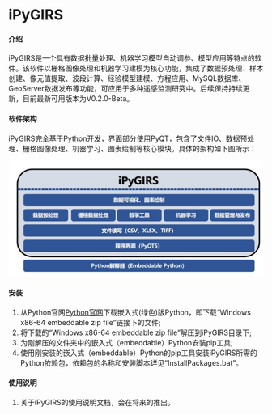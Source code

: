 # iPyGIRS

#### 介绍
iPyGIRS是一个具有数据批量处理、机器学习模型自动调参、模型应用等特点的软件。该软件以栅格图像处理和机器学习建模为核心功能，集成了数据预处理、样本创建、像元值提取、波段计算、经验模型建模、方程应用、MySQL数据库、GeoServer数据发布等功能，可应用于多种遥感监测研究中。后续保持持续更新，目前最新可用版本为V0.2.0-Beta。

#### 软件架构
iPyGIRS完全基于Python开发，界面部分使用PyQT，包含了文件IO、数据预处理、栅格图像处理、机器学习、图表绘制等核心模块。具体的架构如下图所示：

![iPyGIRS软件架构](./images/SoftwareArchitecture.jpg)

#### 安装

1.  从Python官网[Python官网](https://www.python.org/)下载嵌入式(绿色)版Python，即下载“Windows x86-64 embeddable zip file”链接下的文件;
2.  将下载的“Windows x86-64 embeddable zip file”解压到iPyGIRS目录下;
3.  为刚解压的文件夹中的嵌入式（embeddable）Python安装pip工具;
4.  使用刚安装的嵌入式（embeddable）Python的pip工具安装iPyGIRS所需的Python依赖包，依赖包的名称和安装脚本详见“InstallPackages.bat”。

#### 使用说明

1.  关于iPyGIRS的使用说明文档，会在将来的推出。